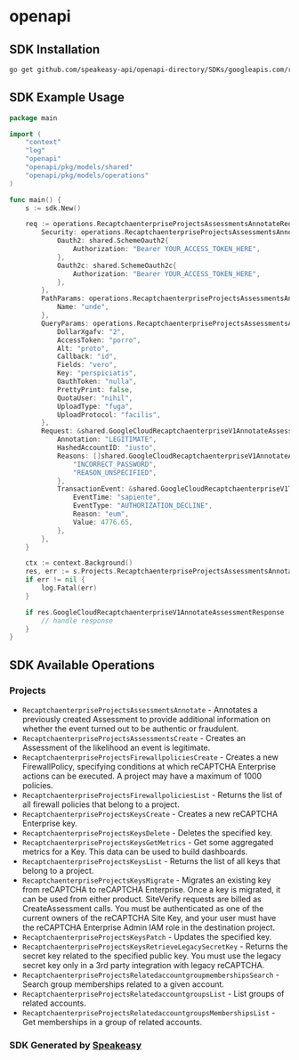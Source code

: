# openapi

<!-- Start SDK Installation -->
## SDK Installation

```bash
go get github.com/speakeasy-api/openapi-directory/SDKs/googleapis.com/recaptchaenterprise/v1/go
```
<!-- End SDK Installation -->

## SDK Example Usage
<!-- Start SDK Example Usage -->
```go
package main

import (
    "context"
    "log"
    "openapi"
    "openapi/pkg/models/shared"
    "openapi/pkg/models/operations"
)

func main() {
    s := sdk.New()

    req := operations.RecaptchaenterpriseProjectsAssessmentsAnnotateRequest{
        Security: operations.RecaptchaenterpriseProjectsAssessmentsAnnotateSecurity{
            Oauth2: shared.SchemeOauth2{
                Authorization: "Bearer YOUR_ACCESS_TOKEN_HERE",
            },
            Oauth2c: shared.SchemeOauth2c{
                Authorization: "Bearer YOUR_ACCESS_TOKEN_HERE",
            },
        },
        PathParams: operations.RecaptchaenterpriseProjectsAssessmentsAnnotatePathParams{
            Name: "unde",
        },
        QueryParams: operations.RecaptchaenterpriseProjectsAssessmentsAnnotateQueryParams{
            DollarXgafv: "2",
            AccessToken: "porro",
            Alt: "proto",
            Callback: "id",
            Fields: "vero",
            Key: "perspiciatis",
            OauthToken: "nulla",
            PrettyPrint: false,
            QuotaUser: "nihil",
            UploadType: "fuga",
            UploadProtocol: "facilis",
        },
        Request: &shared.GoogleCloudRecaptchaenterpriseV1AnnotateAssessmentRequest{
            Annotation: "LEGITIMATE",
            HashedAccountID: "iusto",
            Reasons: []shared.GoogleCloudRecaptchaenterpriseV1AnnotateAssessmentRequestReasonsEnum{
                "INCORRECT_PASSWORD",
                "REASON_UNSPECIFIED",
            },
            TransactionEvent: &shared.GoogleCloudRecaptchaenterpriseV1TransactionEvent{
                EventTime: "sapiente",
                EventType: "AUTHORIZATION_DECLINE",
                Reason: "eum",
                Value: 4776.65,
            },
        },
    }

    ctx := context.Background()
    res, err := s.Projects.RecaptchaenterpriseProjectsAssessmentsAnnotate(ctx, req)
    if err != nil {
        log.Fatal(err)
    }

    if res.GoogleCloudRecaptchaenterpriseV1AnnotateAssessmentResponse != nil {
        // handle response
    }
}
```
<!-- End SDK Example Usage -->

<!-- Start SDK Available Operations -->
## SDK Available Operations


### Projects

* `RecaptchaenterpriseProjectsAssessmentsAnnotate` - Annotates a previously created Assessment to provide additional information on whether the event turned out to be authentic or fraudulent.
* `RecaptchaenterpriseProjectsAssessmentsCreate` - Creates an Assessment of the likelihood an event is legitimate.
* `RecaptchaenterpriseProjectsFirewallpoliciesCreate` - Creates a new FirewallPolicy, specifying conditions at which reCAPTCHA Enterprise actions can be executed. A project may have a maximum of 1000 policies.
* `RecaptchaenterpriseProjectsFirewallpoliciesList` - Returns the list of all firewall policies that belong to a project.
* `RecaptchaenterpriseProjectsKeysCreate` - Creates a new reCAPTCHA Enterprise key.
* `RecaptchaenterpriseProjectsKeysDelete` - Deletes the specified key.
* `RecaptchaenterpriseProjectsKeysGetMetrics` - Get some aggregated metrics for a Key. This data can be used to build dashboards.
* `RecaptchaenterpriseProjectsKeysList` - Returns the list of all keys that belong to a project.
* `RecaptchaenterpriseProjectsKeysMigrate` - Migrates an existing key from reCAPTCHA to reCAPTCHA Enterprise. Once a key is migrated, it can be used from either product. SiteVerify requests are billed as CreateAssessment calls. You must be authenticated as one of the current owners of the reCAPTCHA Site Key, and your user must have the reCAPTCHA Enterprise Admin IAM role in the destination project.
* `RecaptchaenterpriseProjectsKeysPatch` - Updates the specified key.
* `RecaptchaenterpriseProjectsKeysRetrieveLegacySecretKey` - Returns the secret key related to the specified public key. You must use the legacy secret key only in a 3rd party integration with legacy reCAPTCHA.
* `RecaptchaenterpriseProjectsRelatedaccountgroupmembershipsSearch` - Search group memberships related to a given account.
* `RecaptchaenterpriseProjectsRelatedaccountgroupsList` - List groups of related accounts.
* `RecaptchaenterpriseProjectsRelatedaccountgroupsMembershipsList` - Get memberships in a group of related accounts.
<!-- End SDK Available Operations -->

### SDK Generated by [Speakeasy](https://docs.speakeasyapi.dev/docs/using-speakeasy/client-sdks)
